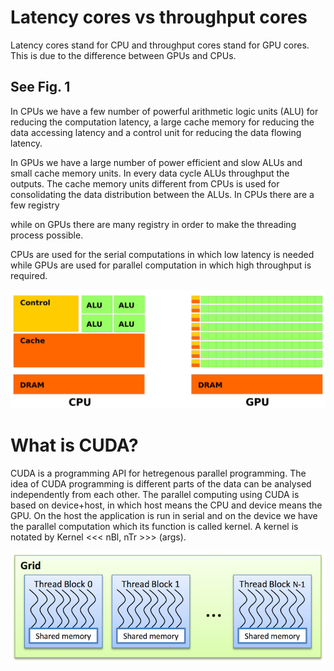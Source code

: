 # Latency cores vs throughput cores

Latency cores stand for CPU and throughput cores stand for GPU cores. This is due to the difference between GPUs and CPUs. 

## See Fig. 1
In CPUs we have a few number of powerful arithmetic logic units (ALU) for reducing the computation latency, a large cache memory for reducing the data accessing latency and a control unit for reducing the data flowing latency. 

In GPUs we have a large number of power efficient and slow ALUs and small cache memory units. In every data cycle ALUs throughput the outputs. The cache memory units different from CPUs is used for consolidating the data distribution between the ALUs. In CPUs there are a few registry 

while on GPUs there are many registry in order to make the threading process possible.

CPUs are used for the serial computations in which low latency is needed while GPUs are used for parallel computation in which high throughput is required. 

![CPU vs GPU](./images/cpu-gpu.png)

# What is CUDA?

CUDA is a programming API for hetregenous parallel programming. 
The idea of CUDA programming is different parts of the data can be analysed independently from each other. The parallel computing using CUDA is based on device+host, in which host means the CPU and device means the GPU. On the host the application is run in serial and on the device we have the parallel computation which its function is called kernel. A kernel is notated by Kernel <<< nBl, nTr >>> (args). 

![CPU vs GPU](./images/grids.png)

